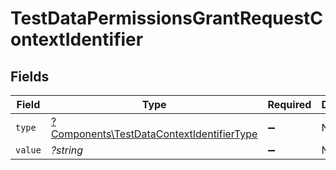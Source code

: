 # TestDataPermissionsGrantRequestContextIdentifier


## Fields

| Field                                                                                                 | Type                                                                                                  | Required                                                                                              | Description                                                                                           |
| ----------------------------------------------------------------------------------------------------- | ----------------------------------------------------------------------------------------------------- | ----------------------------------------------------------------------------------------------------- | ----------------------------------------------------------------------------------------------------- |
| `type`                                                                                                | [?Components\TestDataContextIdentifierType](../../Models/Components/TestDataContextIdentifierType.md) | :heavy_minus_sign:                                                                                    | N/A                                                                                                   |
| `value`                                                                                               | *?string*                                                                                             | :heavy_minus_sign:                                                                                    | N/A                                                                                                   |